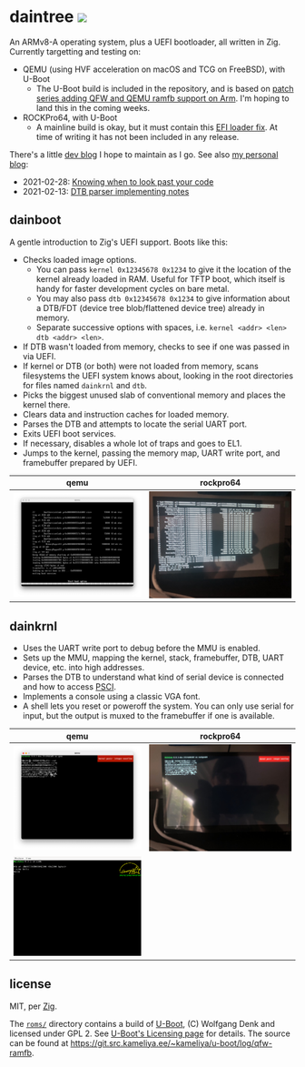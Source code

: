 # daintree <img src="https://s1.at.atcdn.net/wp-content/uploads/2018/12/AT_LandingPage_HeaderImage_Daintree_2018NOV22-768x369.jpg" height="32">

An ARMv8-A operating system, plus a UEFI bootloader, all written in Zig. Currently targetting and testing on:

- QEMU (using HVF acceleration on macOS and TCG on FreeBSD), with U-Boot
  - The U-Boot build is included in the repository, and is based on
    [patch series adding QFW and QEMU ramfb support on Arm](https://git.src.kameliya.ee/~kameliya/u-boot/log/qfw-ramfb).
    I'm hoping to land this in the coming weeks.
- ROCKPro64, with U-Boot
  - A mainline build is okay, but it must contain this
    [EFI loader fix](https://source.denx.de/u-boot/u-boot/-/commit/9d30a941cce5ed055da18398f4deba18830d00d6).
    At time of writing it has not been included in any release.

There's a little [dev blog](https://github.com/kivikakk/daintree/discussions/1)
I hope to maintain as I go.  See also [my personal blog](https://kivikakk.ee):

- 2021-02-28: [Knowing when to look past your code](https://kivikakk.ee/2021/02/28/loader/)
- 2021-02-13: [DTB parser implementing notes](https://kivikakk.ee/2021/02/13/dtb-parser-implementing-notes/)

## dainboot

A gentle introduction to Zig's UEFI support. Boots like this:

- Checks loaded image options.
  - You can pass `kernel 0x12345678 0x1234` to give it the location of the
    kernel already loaded in RAM. Useful for TFTP boot, which itself is handy
    for faster development cycles on bare metal.
  - You may also pass `dtb 0x12345678 0x1234` to give information about a
    DTB/FDT (device tree blob/flattened device tree) already in memory.
  - Separate successive options with spaces, i.e. `kernel <addr> <len> dtb
    <addr> <len>`.
- If DTB wasn't loaded from memory, checks to see if one was passed in via
  UEFI.
- If kernel or DTB (or both) were not loaded from memory, scans filesystems the
  UEFI system knows about, looking in the root directories for files named
  `dainkrnl` and `dtb`.
- Picks the biggest unused slab of conventional memory and places the kernel
  there.
- Clears data and instruction caches for loaded memory.
- Parses the DTB and attempts to locate the serial UART port.
- Exits UEFI boot services.
- If necessary, disables a whole lot of traps and goes to EL1.
- Jumps to the kernel, passing the memory map, UART write port, and framebuffer
  prepared by UEFI.

|              qemu              |              rockpro64              |
| :----------------------------: | :---------------------------------: |
| ![](doc/img/dainboot-qemu.png) | ![](doc/img/dainboot-rockpro64.jpg) |

## dainkrnl

- Uses the UART write port to debug before the MMU is enabled.
- Sets up the MMU, mapping the kernel, stack, framebuffer, DTB, UART device,
  etc. into high addresses.
- Parses the DTB to understand what kind of serial device is connected and how
  to access
  [PSCI](https://developer.arm.com/architectures/system-architectures/software-standards/psci).
- Implements a console using a classic VGA font.
- A shell lets you reset or poweroff the system.  You can only use serial for
  input, but the output is muxed to the framebuffer if one is available.

|                  qemu                  |                  rockpro64                  |
| :------------------------------------: | :-----------------------------------------: |
| ![](doc/img/dainkrnl-charset-qemu.png) | ![](doc/img/dainkrnl-charset-rockpro64.jpg) |
| ![](doc/img/dainkrnl-shell-qemu.png)   | |

## license

MIT, per [Zig](https://github.com/ziglang/zig).

The [`roms/`](roms/) directory contains a build of
[U-Boot](http://www.denx.de/wiki/U-Boot/WebHome), (C) Wolfgang Denk and
licensed under GPL 2.  See [U-Boot's Licensing page](https://www.denx.de/wiki/U-Boot/Licensing)
for details.  The source can be found at
<https://git.src.kameliya.ee/~kameliya/u-boot/log/qfw-ramfb>.
